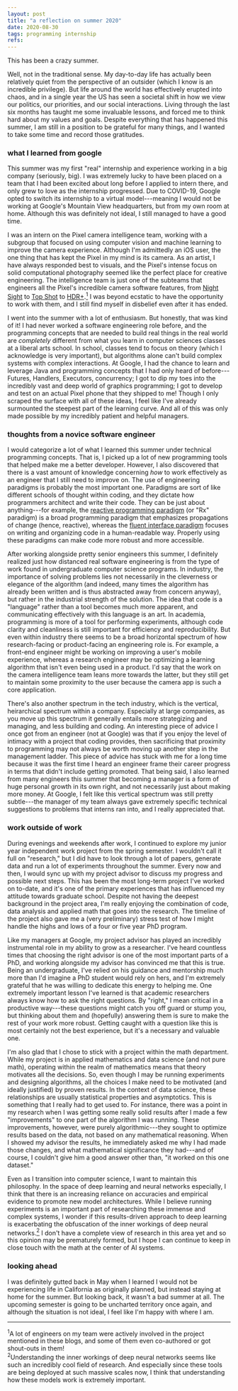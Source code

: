 ```yaml
---
layout: post
title: "a reflection on summer 2020"
date: 2020-08-30
tags: programming internship
refs:
---
```


This has been a crazy summer.

Well, not in the traditional sense. My day-to-day life has actually been relatively quiet from the perspective of an outsider (which I know is an incredible privilege). But life around the world has effectively erupted into chaos, and in a single year the US has seen a societal shift in how we view our politics, our priorities, and our social interactions. Living through the last six months has taught me some invaluable lessons, and forced me to think hard about my values and goals. Despite everything that has happened this summer, I am still in a position to be grateful for many things, and I wanted to take some time and record those gratitudes.

<!--excerpt-->

<h3>what I learned from google</h3>

This summer was my first "real" internship and experience working in a big company (seriously, big). I was extremely lucky to have been placed on a team that I had been excited about long before I applied to intern there, and only grew to love as the internship progressed. Due to COVID-19, Google opted to switch its internship to a virtual model---meaning I would not be working at Google's Mountain View headquarters, but from my own room at home. Although this was definitely not ideal, I still managed to have a good time.

I was an intern on the Pixel camera intelligence team, working with a subgroup that focused on using computer vision and machine learning to improve the camera experience. Although I'm admittedly an iOS user, the one thing that has kept the Pixel in my mind is its camera. As an artist, I have always responded best to visuals, and the Pixel's intense focus on solid computational photography seemed like the perfect place for creative engineering. The intelligence team is just one of the subteams that engineers all the Pixel's incredible camera software features, from <a href="https://ai.googleblog.com/2019/11/astrophotography-with-night-sight-on.html">Night Sight</a> to <a href="https://ai.googleblog.com/2018/12/top-shot-on-pixel-3.html">Top Shot</a> to <a href="https://ai.googleblog.com/search/label/Computational%20Photography">HDR+</a>.<a href="#footnote1"><sup>1</sup></a> I was beyond ecstatic to have the opportunity to work with them, and I still find myself in disbelief even after it has ended.

I went into the summer with a lot of enthusiasm. But honestly, that was kind of it! I had never worked a software engineering role before, and the programming concepts that are needed to build real things in the real world are <i>completely</i> different from what you learn in computer sciences classes at a liberal arts school. In school, classes tend to focus on theory (which I acknowledge is very important), but algorithms alone can't build complex systems with complex interactions. At Google, I had the chance to learn and leverage Java and programming concepts that I had only heard of before---Futures, Handlers, Executors, concurrency; I got to dip my toes into the incredibly vast and deep world of graphics programming; I got to develop and test on an actual Pixel phone that they shipped to me! Though I only scraped the surface with all of these ideas, I feel like I've already surmounted the steepest part of the learning curve. And all of this was only made possible by my incredibly patient and helpful managers.

<h3>thoughts from a novice software engineer</h3>

I would categorize a lot of what I learned this summer under technical programming concepts. That is, I picked up a lot of new programming tools that helped make me a better developer. However, I also discovered that there is a vast amount of knowledge concerning <i>how</i> to work effectively as an engineer that I still need to improve on. The use of engineering paradigms is probably the most important one. Paradigms are sort of like different schools of thought within coding, and they dictate how programmers architect and write their code. They can be just about anything---for example, the <a href="https://gist.github.com/staltz/868e7e9bc2a7b8c1f754">reactive programming paradigm</a> (or "Rx" paradigm) is a broad programming paradigm that emphasizes propagations of change (hence, reactive), whereas the <a href="https://martinfowler.com/bliki/FluentInterface.html">fluent interface paradigm</a> focuses on writing and organizing code in a human-readable way. Properly using these paradigms can make code more robust and more accessible.

After working alongside pretty senior engineers this summer, I definitely realized just how distanced real software engineering is from the type of work found in undergraduate computer science programs. In industry, the importance of solving problems lies not necessarily in the cleverness or elegance of the algorithm (and indeed, many times the algorithm has already been written and is thus abstracted away from concern anyway), but rather in the industrial strength of the solution. The idea that code is a "language" rather than a tool becomes much more apparent, and communicating effectively with this language is an art. In academia, programming is more of a tool for performing experiments, although code clarity and cleanliness is still important for efficiency and reproducibility. But even within industry there seems to be a broad horizontal spectrum of how research-facing or product-facing an engineering role is. For example, a front-end engineer might be working on improving a user's mobile experience, whereas a research engineer may be optimizing a learning algorithm that isn't even being used in a product. I'd say that the work on the camera intelligence team leans more towards the latter, but they still get to maintain some proximity to the user because the camera app is such a core application.

There's also another spectrum in the tech industry, which is the vertical, heirarchical spectrum within a company. Especially at large companies, as you move up this spectrum it generally entails more strategizing and managing, and less building and coding. An interesting piece of advice I once got from an engineer (not at Google) was that if you enjoy the level of intimacy with a project that coding provides, then sacrificing that proximity to programming may not always be worth moving up another step in the management ladder. This piece of advice has stuck with me for a long time because it was the first time I heard an engineer frame their career progress in terms that didn't include getting promoted. That being said, I also learned from many engineers this summer that becoming a manager is a form of huge personal growth in its own right, and not necessarily just about making more money. At Google, I felt like this vertical spectrum was still pretty subtle---the manager of my team always gave extremely specific technical suggestions to problems that interns ran into, and I really appreciated that. 

<h3>work outside of work</h3>

During evenings and weekends after work, I continued to explore my junior year independent work project from the spring semester. I wouldn't call it full on "research," but I did have to look through a lot of papers, generate data and run a lot of experiments throughout the summer. Every now and then, I would sync up with my project advisor to discuss my progress and possible next steps. This has been the most long-term project I've worked on to-date, and it's one of the primary experiences that has influenced my attitude towards graduate school. Despite not having the deepest background in the project area, I'm really enjoying the combination of code, data analysis and applied math that goes into the research. The timeline of the project also gave me a (very preliminary) stress test of how I might handle the highs and lows of a four or five year PhD program.

Like my managers at Google, my project advisor has played an incredibly instrumental role in my ability to grow as a researcher. I've heard countless times that choosing the right advisor is one of the most important parts of a PhD, and working alongside my advisor has convinced me that this is true. Being an undergraduate, I've relied on his guidance and mentorship much more than I'd imagine a PhD student would rely on hers, and I'm extremely grateful that he was willing to dedicate this energy to helping me. One extremely important lesson I've learned is that academic researchers always know how to ask the right questions. By "right," I mean critical in a productive way---these questions might catch you off guard or stump you, but thinking about them and (hopefully) answering them is sure to make the rest of your work more robust. Getting caught with a question like this is most certainly not the best experience, but it's a necessary and valuable one.

I'm also glad that I chose to stick with a project within the math department. While my project is in applied mathematics and data science (and not pure math), operating within the realm of mathematics means that theory motivates all the decisions. So, even though I may be running experiments and designing algorithms, all the choices I make need to be motivated (and ideally justified) by proven results. In the context of data science, these relationships are usually statistical properties and asymptotics. This is something that I really had to get used to. For instance, there was a point in my research when I was getting some really solid results after I made a few "improvements" to one part of the algorithm I was running. These improvements, however, were purely algorithmic---they sought to optimize results based on the data, not based on any mathematical reasoning. When I showed my advisor the results, he immediately asked me why I had made those changes, and what mathematical significance they had---and of course, I couldn't give him a good answer other than, "it worked on this one dataset."

Even as I transition into computer science, I want to maintain this philosophy. In the space of deep learning and neural networks especially, I think that there is an increasing reliance on accuracies and empirical evidence to promote new model architectures. While I believe running experiments is an important part of researching these immense and complex systems, I wonder if this results-driven approach to deep learning is exacerbating the obfuscation of the inner workings of deep neural networks.<a href="footnote2"><sup>2</sup></a> I don't have a complete view of research in this area yet and so this opinion may be prematurely formed, but I hope I can continue to keep in close touch with the math at the center of AI systems.

<h3>looking ahead</h3>

I was definitely gutted back in May when I learned I would not be experiencing life in California as originally planned, but instead staying at home for the summer. But looking back, it wasn't a bad summer at all. The upcoming semester is going to be uncharted territory once again, and although the situation is not ideal, I feel like I'm happy with where I am.

<div class="footnotes">
<hr align="left" size="1">
<section id="footnote1"><sup>1</sup>A lot of engineers on my team were actively involved in the project mentioned in these blogs, and some of them even co-authored or got shout-outs in them!</section>

<section id="footnote2"><sup>2</sup>Understanding the inner workings of deep neural networks seems like such an incredibly cool field of research. And especially since these tools are being deployed at such massive scales now, I think that understanding how these models work is extremely important.</section>
</div>
